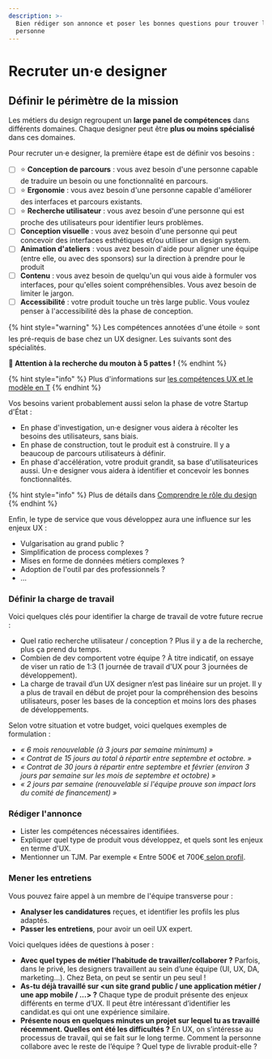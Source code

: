 ```yaml
---
description: >-
  Bien rédiger son annonce et poser les bonnes questions pour trouver la bonne
  personne
---
```


# Recruter un·e designer

## Définir le périmètre de la mission

Les métiers du design regroupent un **large panel de compétences** dans différents domaines. Chaque designer peut être **plus ou moins spécialisé** dans ces domaines.

Pour recruter un·e designer, la première étape est de définir vos besoins :

* [ ] ⭐ **Conception de parcours** : vous avez besoin d'une personne capable de traduire un besoin ou une fonctionnalité en parcours.
* [ ] ⭐ **Ergonomie** : vous avez besoin d'une personne capable d'améliorer des interfaces et parcours existants.
* [ ] ⭐ **Recherche utilisateur** : vous avez besoin d'une personne qui est proche des utilisateurs pour identifier leurs problèmes.
* [ ] **Conception visuelle** : vous avez besoin d'une personne qui peut concevoir des interfaces esthétiques et/ou utiliser un design system.
* [ ] **Animation d'ateliers** : vous avez besoin d'aide pour aligner une équipe (entre elle, ou avec des sponsors) sur la direction à prendre pour le produit
* [ ] **Contenu** : vous avez besoin de quelqu'un qui vous aide à formuler vos interfaces, pour qu'elles soient compréhensibles. Vous avez besoin de limiter le jargon.
* [ ] **Accessibilité** : votre produit touche un très large public. Vous voulez penser à l'accessibilité dès la phase de conception.

{% hint style="warning" %}
Les compétences annotées d'une étoile ⭐ sont les pré-requis de base chez un UX designer. Les suivants sont des spécialités.

**🚨 Attention à la recherche du mouton à 5 pattes !**
{% endhint %}

{% hint style="info" %}
Plus d'informations sur [les compétences UX et le modèle en T](https://blocnotes.iergo.fr/articles/competences-ux-et-modele-en-t/)
{% endhint %}

Vos besoins varient probablement aussi selon la phase de votre Startup d'État :

* En phase d'investigation, un‧e designer vous aidera à récolter les besoins des utilisateurs, sans biais.
* En phase de construction, tout le produit est à construire. Il y a beaucoup de parcours utilisateurs à définir.
* En phase d'accélération, votre produit grandit, sa base d'utilisateurices aussi. Un‧e designer vous aidera à identifier et concevoir les bonnes fonctionnalités.

{% hint style="info" %}
Plus de détails dans [Comprendre le rôle du design](https://app.gitbook.com/@beta-gouv/s/guide-se/design-et-experience-utilisateur/comprendre-le-role-du-design)
{% endhint %}

Enfin, le type de service que vous développez aura une influence sur les enjeux UX :

* Vulgarisation au grand public ?
* Simplification de process complexes ?
* Mises en forme de données métiers complexes ?
* Adoption de l'outil par des professionnels ?
* ...

### Définir la charge de travail <a href="#docs-internal-guid-28535909-7fff-54be-0deb-5b02958e01f4" id="docs-internal-guid-28535909-7fff-54be-0deb-5b02958e01f4"></a>

Voici quelques clés pour identifier la charge de travail de votre future recrue :

* Quel ratio recherche utilisateur / conception ? Plus il y a de la recherche, plus ça prend du temps.
* Combien de dev comportent votre équipe ? À titre indicatif, on essaye de viser un ratio de 1:3 (1 journée de travail d'UX pour 3 journées de développement).
* La charge de travail d’un UX designer n’est pas linéaire sur un projet. Il y a plus de travail en début de projet pour la compréhension des besoins utilisateurs, poser les bases de la conception et moins lors des phases de développements.

Selon votre situation et votre budget, voici quelques exemples de formulation :

* _« 6 mois renouvelable (à 3 jours par semaine minimum) »_
* _« Contrat de 15 jours au total à répartir entre septembre et octobre. »_
* _« Contrat de 30 jours à répartir entre septembre et février (environ 3 jours par semaine sur les mois de septembre et octobre) »_
* _« 2 jours par semaine (renouvelable si l'équipe prouve son impact lors du comité de financement) »_

### Rédiger l'annonce <a href="#docs-internal-guid-d0796aed-7fff-05ea-4900-350f54147ddd" id="docs-internal-guid-d0796aed-7fff-05ea-4900-350f54147ddd"></a>

* Lister les compétences nécessaires identifiées.
* Expliquer quel type de produit vous développez, et quels sont les enjeux en terme d'UX.
* Mentionner un TJM. Par exemple « Entre 500€ et 700€[ selon profil](https://doc.incubateur.net/communaute/travailler-a-beta-gouv/recrutement/observatoire-revenus).

### Mener les entretiens

Vous pouvez faire appel à un membre de l'équipe transverse pour :

* **Analyser les candidatures** reçues, et identifier les profils les plus adaptés.
* **Passer les entretiens**, pour avoir un oeil UX expert.

Voici quelques idées de questions à poser :

* **Avec quel types de métier l'habitude de travailler/collaborer ?** Parfois, dans le privé, les designers travaillent au sein d’une équipe (UI, UX, DA, marketing…). Chez Beta, on peut se sentir un peu seul !
* **As-tu déjà travaillé sur \<un site grand public / une application métier / une app mobile / ...> ?** Chaque type de produit présente des enjeux différents en terme d’UX. Il peut être intéressant d’identifier les candidat.es qui ont une expérience similaire.
* **Présente nous en quelques minutes un projet sur lequel tu as travaillé récemment. Quelles ont été les difficultés ?** En UX, on s’intéresse au processus de travail, qui se fait sur le long terme. Comment la personne collabore avec le reste de l’équipe ? Quel type de livrable produit-elle ?

###

### &#x20;<a href="#docs-internal-guid-03ea9015-7fff-718c-31d0-bfae8488a867" id="docs-internal-guid-03ea9015-7fff-718c-31d0-bfae8488a867"></a>
